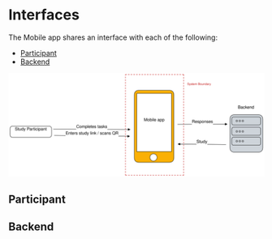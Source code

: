 # Interfaces

The Mobile app shares an interface with each of the following:
- [Participant](#participant)
- [Backend](#backend)

![mobile_app_interfaces_sketch.svg](../../resources/images/mobile_app_interfaces_sketch.svg)

## Participant

## Backend